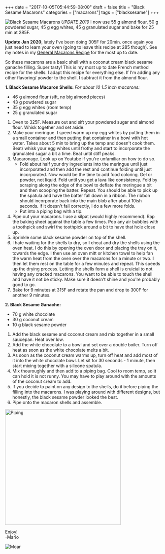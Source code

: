 +++
date = "2017-10-05T05:44:59-08:00"
draft = false
title = "Black Sesame Macarons"
categories = ["macarons"]
tags = ["blacksesame"]
+++

![Black Sesame Macarons](https://farm5.staticflickr.com/4569/37570844855_12dd9509e9_b.jpg)
*UPDATE 2019* I now use 55 g almond flour, 50 g powdered sugar, 45 g egg whites, 45 g granulated sugar and bake for 25 min at 285F.

**Update Jan 2020**, lately I've been doing 305F for 20min. once again you just nead to learn your oven (going to leave this recipe at 285 though). See my notes in my [General Macarons Recipe](https://www.mariozeats.com/post/macarons/) for the most up to date.  

So these macarons are a basic shell with a coconut cream black sesame ganache filling. Super tasty! This is my most up to date French method recipe for the shells. I adapt this recipe for everything else. If I'm adding any other flavoring/ powder to the shell, I subtract it from the almond flour.  

**1. Black Sesame Macaron Shells:**  *For about 10 1.5 inch macarons:*  

- 46 g almond flour (sift, no big almond pieces)  
- 43 g powdered sugar    
- 35 g egg whites (room temp)  
- 25 g granulated sugar  

1. Oven to 325F. Measure out and sift your powdered sugar and almond flour. Whisk together and set aside.  
2. Make your meringue. I speed warm up my egg whites by putting them in a small container and then putting that container in a bowl with hot water. Takes about 5 min to bring up the temp and doesn't cook them.  
Beat/ whisk your egg whites until frothy and start to incorporate the granulated sugar a bit a time. Beat until stiff peaks.   
3. Macaronage. Look up on Youtube if you're unfamiliar on how to do so.   
    - Fold about half your dry ingredients into the meringue until just incorporated and then add the rest and continue folding until just incorporated. Now would be the time to add food coloring. Gel or powder, not liquid. Fold until you get a lava like consistency. Fold by scraping along the edge of the bowl to deflate the meringue a bit and then scooping the batter. Repeat. You should be able to pick up the spatula and have the batter fall down in a ribbon. The ribbon should incorporate back into the main blob after about 10ish seconds. If it doesn't fall correctly, I do a few more folds. 
    - Put into a piping bag with a tip.  
4. Pipe out your macarons. I use a silpat (would highly recommend). Rap the baking sheet against the table a few times.  Pop any air bubbles with a toothpick and swirl the toothpick around a bit to have that hole close up.  
5. Sprinkle some black sesame powder on top of the shell.  
5. I hate waiting for the shells to dry, so I cheat and dry the shells using the oven heat. I do this by opening the oven door and placing the tray on it, towards the edge. I then use an oven mitt or kitchen towel to help fan the warm heat from the oven over the macarons for a minute or two. I then let them rest on the table for a few minutes and repeat. This speeds up the drying process. Letting the shells form a shell is cruicial to not having any cracked macarons. You want to be able to touch the shell and have it not be sticky. Make sure it doesn't shine and you're probably good to go. 
6. Bake for 9 minutes at 315F and rotate the pan and drop to 300F for another 9 minutes.    

**2. Black Sesame Ganache:**

- 70 g white chocolate
- 30 g coconut cream
- 10 g black sesame powder

1. Add the black sesame and coconut cream and mix together in a small saucepan. Heat over low.
2. Add the white chocolate to a bowl and set over a double boiler. Turn off heat as soon as the white chocolate melts a bit. 
3. As soon as the coconut cream warms up, turn off heat and add most of it into the white chocolate bowl. Let sit for 30 seconds - 1 minute, then start mixing together with a silicone spatula.
4. Mix thouroughly and then add to a piping bag. Cool to room temp, so it can hold it is not runny. You may have to play around with the amounts of the coconut cream to add. 
5. If you decide to paint on any design to the shells, do it before piping the filling into the macarons. I was playing around with different designs, but honestly, the black sesame powder looked the best.  
6. Pipe onto the macaron shells and assemble.  
<img src="https://farm5.staticflickr.com/4573/38425998172_a8ac99ca5d_z.jpg" alt="Piping" style="height: 375px;"/>

Enjoy!  
-Mario

![Moar](https://farm5.staticflickr.com/4559/38425099632_eaa366a7b2_b.jpg)

